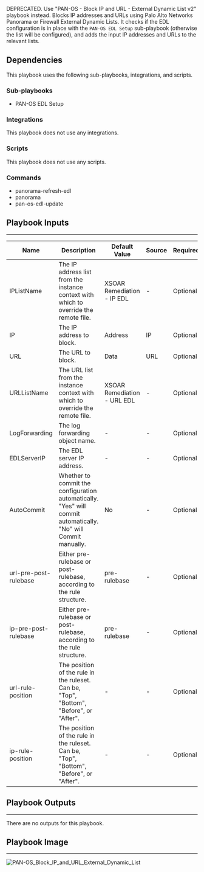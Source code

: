 DEPRECATED. Use "PAN-OS - Block IP and URL - External Dynamic List v2" playbook instead. Blocks IP addresses and URLs using Palo Alto Networks Panorama or Firewall External Dynamic Lists.
It checks if the EDL configuration is in place with the `PAN-OS EDL Setup` sub-playbook (otherwise the list will be configured), and adds the input IP addresses and URLs to the relevant lists.

## Dependencies
This playbook uses the following sub-playbooks, integrations, and scripts.

### Sub-playbooks
* PAN-OS EDL Setup

### Integrations
This playbook does not use any integrations.

### Scripts
This playbook does not use any scripts.

### Commands
* panorama-refresh-edl
* panorama
* pan-os-edl-update

## Playbook Inputs
---

| **Name** | **Description** | **Default Value** | **Source** | **Required** |
| --- | --- | --- | --- | --- |
| IPListName | The IP address list from the instance context with which to override the remote file. | XSOAR Remediation - IP EDL | - | Optional |
| IP | The IP address to block. | Address | IP | Optional |
| URL | The URL to block. | Data | URL | Optional |
| URLListName | The URL list from the instance context with which to override the remote file. | XSOAR Remediation - URL EDL | - | Optional |
| LogForwarding | The log forwarding object name. | - | - | Optional |
| EDLServerIP | The EDL server IP address. | - | - | Optional |
| AutoCommit | Whether to commit the configuration automatically. "Yes" will commit automatically. "No" will Commit manually. | No | - | Optional |
| url-pre-post-rulebase | Either pre-rulebase or post-rulebase, according to the rule structure. | pre-rulebase | - | Optional |
| ip-pre-post-rulebase | Either pre-rulebase or post-rulebase, according to the rule structure. | pre-rulebase | - | Optional |
| url-rule-position | The position of the rule in the ruleset. Can be, "Top", "Bottom", "Before", or "After". | - | - | Optional |
| ip-rule-position | The position of the rule in the ruleset. Can be, "Top", "Bottom", "Before", or "After". | - | - | Optional |

## Playbook Outputs
---
There are no outputs for this playbook.

## Playbook Image
---
![PAN-OS_Block_IP_and_URL_External_Dynamic_List](https://raw.githubusercontent.com/cvescan/cvescan/1bdd5229392bd86f0cc58265a24df23ee3f7e662/docs/images/playbooks/PAN-OS_Block_IP_and_URL_External_Dynamic_List.png)
